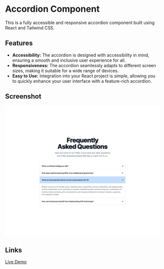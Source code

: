 # Accordion Component

This is a fully accessible and responsive accordion component built using React and Tailwind CSS.

## Features

* <b>Accessibility:</b> The accordion is designed with accessibility in mind, ensuring a smooth and inclusive user experience for all.
* <b>Responsiveness:</b> The accordion seamlessly adapts to different screen sizes, making it suitable for a wide range of devices.
* <b>Easy to Use:</b> Integration into your React project is simple, allowing you to quickly enhance your user interface with a feature-rich accordion.

## Screenshot

![This is an alt text.](/public/accordion-screenshot-desktop.png "Screenshot of the accordion component.")

## Links

[Live Demo](https://accordion-react-tailwind.vercel.app/)
